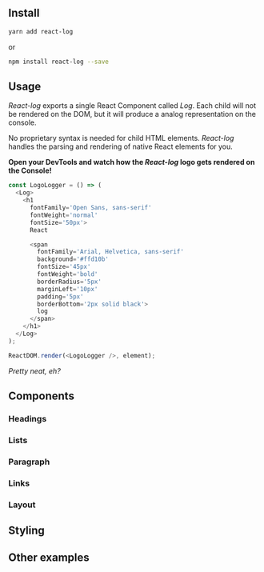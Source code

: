 ## Install
```sh
yarn add react-log
```
or
```sh
npm install react-log --save
```

## Usage
_React-log_ exports a single React Component called _Log_. Each child will not be rendered on the DOM, but it will produce a analog representation on the console.

No proprietary syntax is needed for child HTML elements. _React-log_ handles the parsing and rendering of native React elements for you.

**Open your DevTools and watch how the _React-log_ logo gets rendered on the Console!**

```js
const LogoLogger = () => (
  <Log>
    <h1
      fontFamily='Open Sans, sans-serif'
      fontWeight='normal'
      fontSize='50px'>
      React

      <span
        fontFamily='Arial, Helvetica, sans-serif'
        background='#ffd10b'
        fontSize='45px'
        fontWeight='bold'
        borderRadius='5px'
        marginLeft='10px'
        padding='5px'
        borderBottom='2px solid black'>
        log
      </span>
    </h1>
  </Log>
);

ReactDOM.render(<LogoLogger />, element);
```
_Pretty neat, eh?_

## Components
### Headings
### Lists
### Paragraph
### Links
### Layout

## Styling

## Other examples
